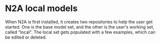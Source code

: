 # N2A local models

When N2A is first installed, it creates two repositories to help the user get started. One is the base model set, and the other is the user's working set, called "local". The local set gets populated with a few examples, which can be edited or deleted. 
